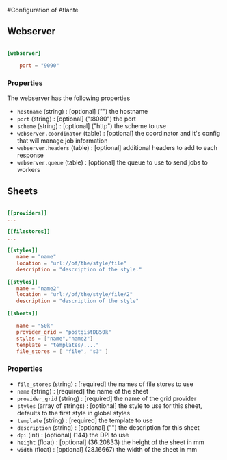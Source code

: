 #Configuration of Atlante

## Webserver

```toml

[webserver]

    port = "9090"

```

### Properties

The webserver has the following properties

* `hostname`              (string) : [optional] ("") the hostname
* `port`                  (string) : [optional] (":8080") the port
* `scheme`                (string) : [optional] ("http") the scheme to use
* `webserver.coordinator` (table)  : [optional] the coordinator and it's config that will manage job information
* `webserver.headers`     (table)  : [optional] additional headers to add to each response
* `webserver.queue`       (table)  : [optional] the queue to use to send jobs to workers

## Sheets

```toml

[[providers]]
...

[[filestores]]
...

[[styles]]
   name = "name"
   location = "url://of/the/style/file"
   description = "description of the style."

[[styles]]
   name = "name2"
   location = "url://of/the/style/file/2"
   description = "description of the style"

[[sheets]]

   name = "50k"
   provider_grid = "postgistDB50k"
   styles = ["name","name2"]
   template = "templates/...."
   file_stores = [ "file", "s3" ]

```
### Properties

* `file_stores`   (string) : [required] the names of file stores to use
* `name`          (string) : [required] the name of the sheet
* `provider_grid` (string) : [required] the name of the grid provider
* `styles`         (array of strings) : [optional] the style to use for this sheet, defaults to the first style in global styles
* `template`      (string) : [required] the template to use 
* `description`   (string) : [optional] ("") the description for this sheet
* `dpi`           (int)    : [optional] (144) the DPI to use
* `height`        (float)  : [optional] (36.20833) the height of the sheet in mm
* `width`         (float)  : [optional] (28.16667) the width of the sheet in mm
